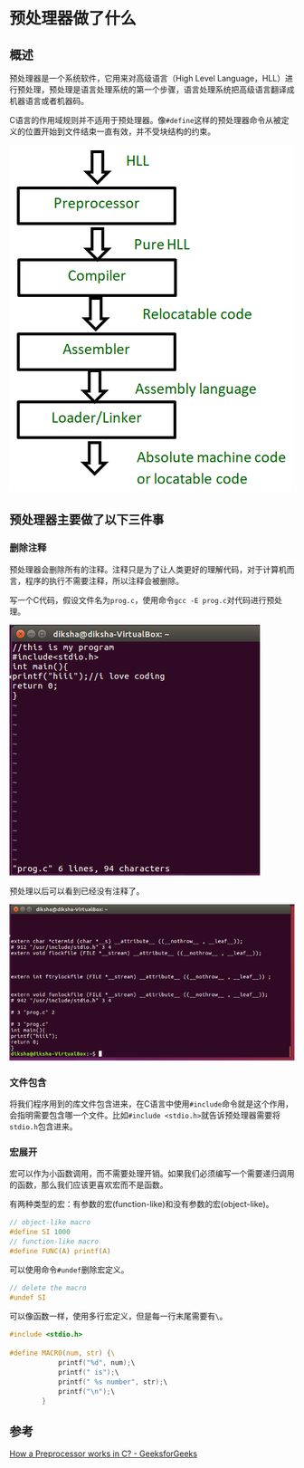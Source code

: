 # 预处理器做了什么

## 概述

预处理器是一个系统软件，它用来对高级语言（High Level Language，HLL）进行预处理，预处理是语言处理系统的第一个步骤，语言处理系统把高级语言翻译成机器语言或者机器码。

C语言的作用域规则并不适用于预处理器。像`#define`这样的预处理器命令从被定义的位置开始到文件结束一直有效，并不受块结构的约束。

![preprocessor_1](./预处理器做了什么.assets/preprocessor_1.png)

## 预处理器主要做了以下三件事

### 删除注释

预处理器会删除所有的注释。注释只是为了让人类更好的理解代码，对于计算机而言，程序的执行不需要注释，所以注释会被删除。

写一个C代码，假设文件名为`prog.c`，使用命令`gcc -E prog.c`对代码进行预处理。

![preprocessor_2](./预处理器做了什么.assets/preprocessor_2.png)

预处理以后可以看到已经没有注释了。

![preprocessor_3](./预处理器做了什么.assets/preprocessor_3.png)

### 文件包含

将我们程序用到的库文件包含进来，在C语言中使用`#include`命令就是这个作用，会指明需要包含哪一个文件。比如`#include <stdio.h>`就告诉预处理器需要将`stdio.h`包含进来。

### 宏展开

宏可以作为小函数调用，而不需要处理开销。如果我们必须编写一个需要递归调用的函数，那么我们应该更喜欢宏而不是函数。

有两种类型的宏：有参数的宏(function-like)和没有参数的宏(object-like)。

```C
// object-like macro
#define SI 1000       
// function-like macro          
#define FUNC(A) printf(A)  
```

可以使用命令`#undef`删除宏定义。

```C
// delete the macro
#undef SI
```

可以像函数一样，使用多行宏定义，但是每一行末尾需要有`\`。

```C
#include <stdio.h> 

#define MACRO(num, str) {\ 
			printf("%d", num);\ 
			printf(" is");\ 
			printf(" %s number", str);\ 
			printf("\n");\ 
		}
```

## 参考

[How a Preprocessor works in C? - GeeksforGeeks](https://www.geeksforgeeks.org/preprocessor-works-c/?ref=lbp)